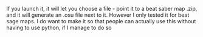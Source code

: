 If you launch it, it will let you choose a file - point it to a beat saber map .zip, and it will generate an .osu file next to it. However I only tested it for beat sage maps. I do want to make it so that people can actually use this without having to use python, if I manage to do so

